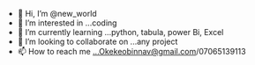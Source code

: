- 👋 Hi, I’m @new_world
- 👀 I’m interested in ...coding 
- 🌱 I’m currently learning ...python, tabula, power Bi, Excel 
- 💞️ I’m looking to collaborate on ...any project
- 📫 How to reach me ...Okekeobinnav@gmail.com/07065139113 

<!---
new_world/new_world is a ✨ special ✨ repository because its `README.md` (this file) appears on your GitHub profile.
You can click the Preview link to take a look at your changes.
--->
